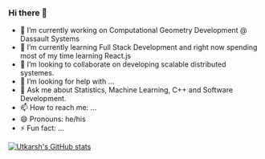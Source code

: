 ### Hi there 👋

<!--
**khandu-utkarsh/khandu-utkarsh** is a ✨ _special_ ✨ repository because its `README.md` (this file) appears on your GitHub profile.

Here are some ideas to get you started:

-->

- 🔭 I’m currently working on Computational Geometry Development @ Dassault Systems
- 🌱 I’m currently learning Full Stack Development and right now spending most of my time learning React.js
- 👯 I’m looking to collaborate on developing scalable distributed systemes.
- 🤔 I’m looking for help with ...
- 💬 Ask me about Statistics, Machine Learning, C++ and Software Development.
- 📫 How to reach me: ...
- 😄 Pronouns: he/his
- ⚡ Fun fact: ...

[![Utkarsh's GitHub stats](https://github-readme-stats.vercel.app/api?username=khandu-utkarsh)](https://github.com/khandu-utkarsh/github-readme-stats)
